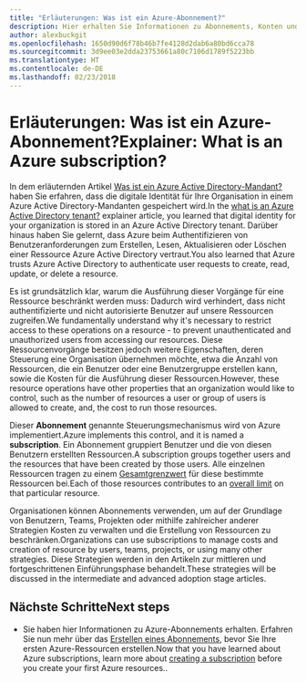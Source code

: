 ```yaml
---
title: "Erläuterungen: Was ist ein Azure-Abonnement?"
description: Hier erhalten Sie Informationen zu Abonnements, Konten und Angeboten von Azure.
author: alexbuckgit
ms.openlocfilehash: 1650d90d6f78b46b7fe4128d2dab6a80bd6cca78
ms.sourcegitcommit: 3d9ee03e2dda23753661a80c7106d1789f5223bb
ms.translationtype: HT
ms.contentlocale: de-DE
ms.lasthandoff: 02/23/2018
---
```

# <a name="explainer-what-is-an-azure-subscription"></a><span data-ttu-id="623d7-103">Erläuterungen: Was ist ein Azure-Abonnement?</span><span class="sxs-lookup"><span data-stu-id="623d7-103">Explainer: What is an Azure subscription?</span></span>

<span data-ttu-id="623d7-104">In dem erläuternden Artikel [Was ist ein Azure Active Directory-Mandant?](tenant-explainer.md) haben Sie erfahren, dass die digitale Identität für Ihre Organisation in einem Azure Active Directory-Mandanten gespeichert wird.</span><span class="sxs-lookup"><span data-stu-id="623d7-104">In the [what is an Azure Active Directory tenant?](tenant-explainer.md) explainer article, you learned that digital identity for your organization is stored in an Azure Active Directory tenant.</span></span> <span data-ttu-id="623d7-105">Darüber hinaus haben Sie gelernt, dass Azure beim Authentifizieren von Benutzeranforderungen zum Erstellen, Lesen, Aktualisieren oder Löschen einer Ressource Azure Active Directory vertraut.</span><span class="sxs-lookup"><span data-stu-id="623d7-105">You also learned that Azure trusts Azure Active Directory to authenticate user requests to create, read, update, or delete a resource.</span></span> 

<span data-ttu-id="623d7-106">Es ist grundsätzlich klar, warum die Ausführung dieser Vorgänge für eine Ressource beschränkt werden muss: Dadurch wird verhindert, dass nicht authentifizierte und nicht autorisierte Benutzer auf unsere Ressourcen zugreifen.</span><span class="sxs-lookup"><span data-stu-id="623d7-106">We fundamentally understand why it's necessary to restrict access to these operations on a resource - to prevent unauthenticated and unauthorized users from accessing our resources.</span></span> <span data-ttu-id="623d7-107">Diese Ressourcenvorgänge besitzen jedoch weitere Eigenschaften, deren Steuerung eine Organisation übernehmen möchte, etwa die Anzahl von Ressourcen, die ein Benutzer oder eine Benutzergruppe erstellen kann, sowie die Kosten für die Ausführung dieser Ressourcen.</span><span class="sxs-lookup"><span data-stu-id="623d7-107">However, these resource operations have other properties that an organization would like to control, such as the number of resources a user or group of users is allowed to create, and, the cost to run those resources.</span></span> 

<span data-ttu-id="623d7-108">Dieser **Abonnement** genannte Steuerungsmechanismus wird von Azure implementiert.</span><span class="sxs-lookup"><span data-stu-id="623d7-108">Azure implements this control, and it is named a **subscription**.</span></span> <span data-ttu-id="623d7-109">Ein Abonnement gruppiert Benutzer und die von diesen Benutzern erstellten Ressourcen.</span><span class="sxs-lookup"><span data-stu-id="623d7-109">A subscription groups together users and the resources that have been created by those users.</span></span> <span data-ttu-id="623d7-110">Alle einzelnen Ressourcen tragen zu einem [Gesamtgrenzwert][subscription-service-limits] für diese bestimmte Ressourcen bei.</span><span class="sxs-lookup"><span data-stu-id="623d7-110">Each of those resources contributes to an [overall limit][subscription-service-limits] on that particular resource.</span></span>

<span data-ttu-id="623d7-111">Organisationen können Abonnements verwenden, um auf der Grundlage von Benutzern, Teams, Projekten oder mithilfe zahlreicher anderer Strategien Kosten zu verwalten und die Erstellung von Ressourcen zu beschränken.</span><span class="sxs-lookup"><span data-stu-id="623d7-111">Organizations can use subscriptions to manage costs and creation of resource by users, teams, projects, or using many other strategies.</span></span> <span data-ttu-id="623d7-112">Diese Strategien werden in den Artikeln zur mittleren und fortgeschrittenen Einführungsphase behandelt.</span><span class="sxs-lookup"><span data-stu-id="623d7-112">These strategies will be discussed in the intermediate and advanced adoption stage articles.</span></span> 

## <a name="next-steps"></a><span data-ttu-id="623d7-113">Nächste Schritte</span><span class="sxs-lookup"><span data-stu-id="623d7-113">Next steps</span></span>

* <span data-ttu-id="623d7-114">Sie haben hier Informationen zu Azure-Abonnements erhalten. Erfahren Sie nun mehr über das [Erstellen eines Abonnements](subscription.md), bevor Sie Ihre ersten Azure-Ressourcen erstellen.</span><span class="sxs-lookup"><span data-stu-id="623d7-114">Now that you have learned about Azure subscriptions, learn more about [creating a subscription](subscription.md) before you create your first Azure resources..</span></span>

<!-- Links -->
[azure-get-started]: https://azure.microsoft.com/get-started/
[azure-offers]: https://azure.microsoft.com/support/legal/offer-details/
[azure-free-trial]: https://azure.microsoft.com/offers/ms-azr-0044p/
[azure-change-subscription-offer]: /azure/billing/billing-how-to-switch-azure-offer
[microsoft-account]: https://account.microsoft.com/account
[subscription-service-limits]: /azure/azure-subscription-service-limits
[docs-organizational-account]: https://docs.microsoft.com/azure/active-directory/sign-up-organization
